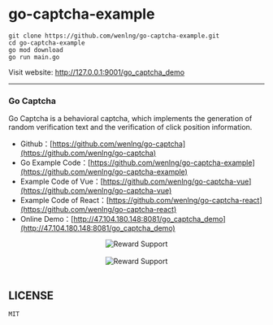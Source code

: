# go-captcha-example

```
git clone https://github.com/wenlng/go-captcha-example.git
cd go-captcha-example
go mod download
go run main.go
```

Visit website: http://127.0.0.1:9001/go_captcha_demo


---------------------

### Go Captcha
Go Captcha is a behavioral captcha, which implements the generation of random verification text and the verification of click position information.

- Github：[https://github.com/wenlng/go-captcha](https://github.com/wenlng/go-captcha)
- Go Example Code：[https://github.com/wenlng/go-captcha-example](https://github.com/wenlng/go-captcha-example)
- Example Code of Vue：[https://github.com/wenlng/go-captcha-vue](https://github.com/wenlng/go-captcha-vue)
- Example Code of React：[https://github.com/wenlng/go-captcha-react](https://github.com/wenlng/go-captcha-react)
- Online Demo：[http://47.104.180.148:8081/go_captcha_demo](http://47.104.180.148:8081/go_captcha_demo)


<div align="center">
    <img src="http://47.104.180.148/go-captcha/go-captcha-01.png?v=6" alt="Reward Support">
    <br/>
    <br/> 
    <img src="http://47.104.180.148/go-captcha/go-captcha.jpg?v=8" alt="Reward Support">
    <br/>
    <br/>
</div>


## LICENSE
    MIT
